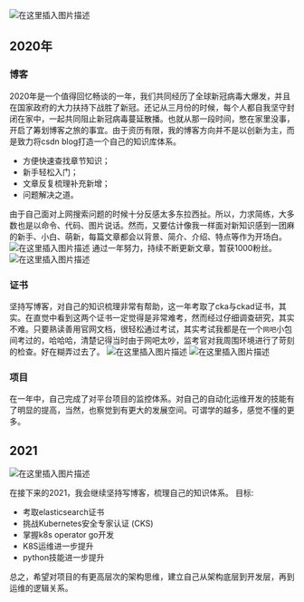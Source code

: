 ![在这里插入图片描述](https://img-blog.csdnimg.cn/20210106112332846.png?x-oss-process=image/watermark,type_ZmFuZ3poZW5naGVpdGk,shadow_10,text_aHR0cHM6Ly9ibG9nLmNzZG4ubmV0L3hpeGloYWhhbGVsZWhlaGU=,size_16,color_FFFFFF,t_70#pic_center)

## 2020年
### 博客
2020年是一个值得回忆畅谈的一年，我们共同经历了全球新冠病毒大爆发，并且在国家政府的大力扶持下战胜了新冠。还记从三月份的时候，每个人都自我坚守封闭在家中，一起共同阻止新冠病毒蔓延散播。也就从那一段时间，憋在家里没事，开启了筹划博客之旅的事宜。由于资历有限，我的博客方向并不是以创新为主，而是致力将csdn blog打造一个自己的知识库体系。

- 方便快速查找章节知识；
- 新手轻松入门；
- 文章反复梳理补充新增；
- 问题解决之道。

由于自己面对上网搜索问题的时候十分反感太多东拉西扯。所以，力求简练，大多数也是以命令、代码、图片说话。然而，又要估计像我一样面对新知识感到一团麻的新手、小白、萌新，每篇文章都会以背景、简介、介绍、特点等作为开场白。
![在这里插入图片描述](https://img-blog.csdnimg.cn/20210106114557787.png?x-oss-process=image/watermark,type_ZmFuZ3poZW5naGVpdGk,shadow_10,text_aHR0cHM6Ly9ibG9nLmNzZG4ubmV0L3hpeGloYWhhbGVsZWhlaGU=,size_16,color_FFFFFF,t_70)
通过一年努力，持续不断更新文章，暂获1000粉丝。
![在这里插入图片描述](https://img-blog.csdnimg.cn/20210108221302319.png?x-oss-process=image/watermark,type_ZmFuZ3poZW5naGVpdGk,shadow_10,text_aHR0cHM6Ly9ibG9nLmNzZG4ubmV0L3hpeGloYWhhbGVsZWhlaGU=,size_16,color_FFFFFF,t_70)

### 证书
坚持写博客，对自己的知识梳理非常有帮助，这一年考取了cka与ckad证书，其实。在直觉中看到这两个证书一定觉得是非常难考，然而经过仔细调查研究，其实不难。只要熟读善用官网文档，很轻松通过考试，其实考试我都是在一个`网吧`小包间考过的，哈哈哈，清楚记得当时由于网吧太吵，监考官对我周围环境进行了苛刻的检查。好在糊弄过去了。
![在这里插入图片描述](https://img-blog.csdnimg.cn/20210106114804318.png?x-oss-process=image/watermark,type_ZmFuZ3poZW5naGVpdGk,shadow_10,text_aHR0cHM6Ly9ibG9nLmNzZG4ubmV0L3hpeGloYWhhbGVsZWhlaGU=,size_16,color_FFFFFF,t_70)
![在这里插入图片描述](https://img-blog.csdnimg.cn/2021010611481857.png?x-oss-process=image/watermark,type_ZmFuZ3poZW5naGVpdGk,shadow_10,text_aHR0cHM6Ly9ibG9nLmNzZG4ubmV0L3hpeGloYWhhbGVsZWhlaGU=,size_16,color_FFFFFF,t_70)
### 项目
在一年中，自己完成了对平台项目的监控体系。对自己的自动化运维开发的技能有了明显的提高，当然，也察觉到有更大的发展空间。可谓学的越多，感觉不懂的更多。
## 2021
![在这里插入图片描述](https://img-blog.csdnimg.cn/20210106143924562.png?x-oss-process=image/watermark,type_ZmFuZ3poZW5naGVpdGk,shadow_10,text_aHR0cHM6Ly9ibG9nLmNzZG4ubmV0L3hpeGloYWhhbGVsZWhlaGU=,size_16,color_FFFFFF,t_70#pic_center)

在接下来的2021，我会继续坚持写博客，梳理自己的知识体系。
目标:

- 考取elasticsearch证书
- 挑战Kubernetes安全专家认证 (CKS)
- 掌握k8s operator go开发
- K8S运维进一步提升
- python技能进一步提升

总之，希望对项目的有更高层次的架构思维，建立自己从架构底层到开发层，再到运维的逻辑关系。

